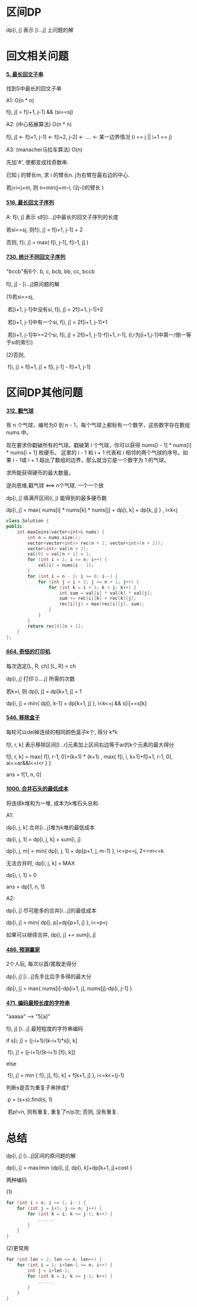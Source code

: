 # 区间DP

dp[i, j] 表示 [i...j] 上问题的解



# 回文相关问题

#### [5. 最长回文子串](https://leetcode-cn.com/problems/longest-palindromic-substring/)

找到S中最长的回文子串

A1: O(n * n)

f[i, j] = f[i+1, j-1] && (si==sj)



A2: (中心拓展算法) O(n * n)

f[i, j] <- f[i+1, j-1] <- f[i+2, j-2] <- .... <- 某一边界情况 (i == j || i+1 == j)



A3: (manacher马拉车算法) O(n)

先加'#', 使都变成找奇数串.

已知 j 的臂长m, 求 i 的臂长n. j为右臂在最右边的中心.

若j<i<j+m, 则 n=min(j+m-i, (2j-i)的臂长 )



#### [516. 最长回文子序列](https://leetcode-cn.com/problems/longest-palindromic-subsequence/)

A: f[i, j] 表示 s的[i...j]中最长的回文子序列的长度

若si==sj, 则f[i, j] = f[i+1, j-1] + 2

否则, f[i, j] = max( f[i, j-1], f[i-1, j] )



#### [730. 统计不同回文子序列](https://leetcode-cn.com/problems/count-different-palindromic-subsequences/)

"bccb"有6个. b, c, bcb, bb, cc, bccb

f[i, j] - [i...j]原问题的解

(1)若si==sj,

​	若[i+1, j-1]中没有si, f[i, j] = 2f[i+1, j-1]+2

​	若[i+1, j-1]中有一个si, f[i, j] = 2f[i+1, j-1]+1

​	若[i+1, j-1]中>=2个si, f[i, j] = 2f[i+1, j-1]-f[l+1, r-1], (l,r为[i+1,j-1]中第一/倒一等于si的索引)

(2)否则,

​	f[i, j] = f[i+1, j] + f[i, j-1] - f[i+1, j-1]





# 区间DP其他问题

#### [312. 戳气球](https://leetcode-cn.com/problems/burst-balloons/)

有 n 个气球，编号为0 到 n - 1，每个气球上都标有一个数字，这些数字存在数组 nums 中。

现在要求你戳破所有的气球。戳破第 i 个气球，你可以获得 nums[i - 1] * nums[i] * nums[i + 1] 枚硬币。 这里的 i - 1 和 i + 1 代表和 i 相邻的两个气球的序号。如果 i - 1或 i + 1 超出了数组的边界，那么就当它是一个数字为 1 的气球。

求所能获得硬币的最大数量。



逆向思维,戳气球 <==> n个气球, 一个一个放

dp[i, j] 填满开区间(i, j) 能得到的最多硬币数

dp[i, j] = max{ nums[i] * nums[k] * nums[j] + dp[i, k] + dp[k, j] } ,  i<k<j

```cpp
class Solution {
public:
    int maxCoins(vector<int>& nums) {
        int n = nums.size();
        vector<vector<int>> rec(n + 2, vector<int>(n + 2));
        vector<int> val(n + 2);
        val[0] = val[n + 1] = 1;
        for (int i = 1; i <= n; i++) {
            val[i] = nums[i - 1];
        }
        for (int i = n - 1; i >= 0; i--) {
            for (int j = i + 2; j <= n + 1; j++) {
                for (int k = i + 1; k < j; k++) {
                    int sum = val[i] * val[k] * val[j];
                    sum += rec[i][k] + rec[k][j];
                    rec[i][j] = max(rec[i][j], sum);
                }
            }
        }
        return rec[0][n + 1];
    }
};

```



#### [664. 奇怪的打印机](https://leetcode-cn.com/problems/strange-printer/)

每次选定[L, R, ch] [L, R] = ch

dp[i, j] 打印 [i....j] 所需的次数

若k=i, 则 dp[i, j] = dp[k+1, j] + 1

dp[i, j] = min{ dp[i, k-1] + dp[k+1, j] },  i<k<=j && s[i]==s[k]



#### [546. 移除盒子](https://leetcode-cn.com/problems/remove-boxes/)

每轮可以del掉连续的相同颜色盒子k个, 得分 k*k

f[l, r, k] 表示移除区间[l...r]元素加上区间右边等于ar的k个元素的最大得分

f[l, r, k] = max{ f[l, r-1, 0]+(k+1) * (k+1) ,  max{ f[l, i, k+1]+f[i+1, r-1, 0],    ai==ar&&l<=i<r }   }

ans =  f[1, n, 0]



#### [1000. 合并石头的最低成本](https://leetcode-cn.com/problems/minimum-cost-to-merge-stones/)

将连续k堆和为一堆, 成本为k堆石头总和.

A1:

dp[i, j, k] 合并[i...j]堆为k堆的最低成本

dp[i, j, 1] = dp[i, j, k] + sum[i, j]

dp[i, j, m] = min{ dp[i, j, 1] + dp[p+1, j, m-1] }, i<=p<=j, 2<=m<=k

无法合并时, dp[i, j, k] = MAX

dp[i, i, 1] = 0

ans = dp[1, n, 1]

A2: 

dp[i, j] 尽可能多的合并[i...j]的最低成本

dp[i, j] = min{ dp[i, p]+dp[p+1, j] }, i<=p<j

如果可以继续合并, dp[i, j] += sum[i, j]



#### [486. 预测赢家](https://leetcode-cn.com/problems/predict-the-winner/)

2个人玩, 每次以首/尾取走得分

dp[i, j] [i...j]先手比后手多得的最大分

dp[i, j] = max{ nums[i]-dp[i+1, j], nums[j]-dp[i, j-1] }

#### [471. 编码最短长度的字符串](https://leetcode-cn.com/problems/encode-string-with-shortest-length)

"aaaaa" --> "5[a]"

f[i, j] [i...j] 最短程度的字符串编码

if  s[i, j] = (j-i+1)/(k-i+1)*s[i, k]

​	f[i, j] = (j-i+1)/(k-i+1) [f[i, k]]

else

​	f[i, j] = min { f[i, j], f[i, k] + f[k+1, j] },  i<=k<=(j-1)

判断s是否为重复子串拼成?

​	p = (s+s).find(s, 1)

​	若p!=n, 则有重复, 重复了n/p次; 否则, 没有重复.



# 总结

dp[i, j] [i...j]区间的原问题的解

dp[i, j] = max/min {dp[i, j], dp[i, k]+dp[k+1, j]+cost }

两种编码

(1)

```cpp
for (int i = n; i >= 1; i--) {
	for (int j = i+1; j <= n; j++) {
        for (int k = i; k <= j-1; k++) {
            ......
        }
    }
}
```

(2)更常用

```cpp
for (int len = 2; len <= n; len++) {
	for (int i = 1; i+len-1 <= n; i++) {
        int j = i+len-1;
        for (int k = i; k <= j-1; k++) {
            ......
        }
    }
}
```



